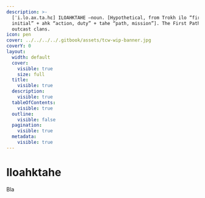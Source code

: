```yaml
---
description: >-
  [ˈi.lo.ax.ta.hɛ] ILOAHKTAHE –noun. [Hypothetical, from Trokh ilo “first,
  initial” + ahk “action, duty” + tahe “path, mission”]. The First Path. Aslan
  outcast clans.
icon: pen
cover: ../../../../.gitbook/assets/tcw-wip-banner.jpg
coverY: 0
layout:
  width: default
  cover:
    visible: true
    size: full
  title:
    visible: true
  description:
    visible: true
  tableOfContents:
    visible: true
  outline:
    visible: false
  pagination:
    visible: true
  metadata:
    visible: true
---
```


# Iloahktahe

Bla
